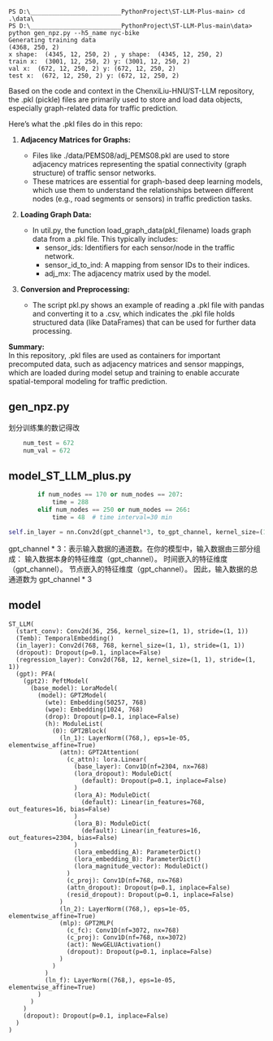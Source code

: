 ```
PS D:\_________________________PythonProject\ST-LLM-Plus-main> cd .\data\
PS D:\_________________________PythonProject\ST-LLM-Plus-main\data> python gen_npz.py --h5_name nyc-bike
Generating training data
(4368, 250, 2)
x shape:  (4345, 12, 250, 2) , y shape:  (4345, 12, 250, 2)
train x:  (3001, 12, 250, 2) y: (3001, 12, 250, 2)
val x:  (672, 12, 250, 2) y: (672, 12, 250, 2)
test x:  (672, 12, 250, 2) y: (672, 12, 250, 2)
```

Based on the code and context in the ChenxiLiu-HNU/ST-LLM repository, the .pkl (pickle) files are primarily used to store and load data objects, especially graph-related data for traffic prediction.

Here’s what the .pkl files do in this repo:

1. **Adjacency Matrices for Graphs:**  
   - Files like ./data/PEMS08/adj_PEMS08.pkl are used to store adjacency matrices representing the spatial connectivity (graph structure) of traffic sensor networks.  
   - These matrices are essential for graph-based deep learning models, which use them to understand the relationships between different nodes (e.g., road segments or sensors) in traffic prediction tasks.

2. **Loading Graph Data:**  
   - In util.py, the function load_graph_data(pkl_filename) loads graph data from a .pkl file. This typically includes:
     - sensor_ids: Identifiers for each sensor/node in the traffic network.
     - sensor_id_to_ind: A mapping from sensor IDs to their indices.
     - adj_mx: The adjacency matrix used by the model.

3. **Conversion and Preprocessing:**  
   - The script pkl.py shows an example of reading a .pkl file with pandas and converting it to a .csv, which indicates the .pkl file holds structured data (like DataFrames) that can be used for further data processing.

**Summary:**  
In this repository, .pkl files are used as containers for important precomputed data, such as adjacency matrices and sensor mappings, which are loaded during model setup and training to enable accurate spatial-temporal modeling for traffic prediction.

## gen_npz.py 

划分训练集的数记得改

```python
    num_test = 672 
    num_val = 672
```


## model_ST_LLM_plus.py

```python
        if num_nodes == 170 or num_nodes == 207:
            time = 288
        elif num_nodes == 250 or num_nodes == 266:
            time = 48  # time interval=30 min
```

```python
self.in_layer = nn.Conv2d(gpt_channel*3, to_gpt_channel, kernel_size=(1, 1))
```

gpt_channel * 3：表示输入数据的通道数。在你的模型中，输入数据由三部分组成：
输入数据本身的特征维度（gpt_channel）。
时间嵌入的特征维度（gpt_channel）。
节点嵌入的特征维度（gpt_channel）。
因此，输入数据的总通道数为 gpt_channel * 3


## model
```
ST_LLM(
  (start_conv): Conv2d(36, 256, kernel_size=(1, 1), stride=(1, 1))
  (Temb): TemporalEmbedding()
  (in_layer): Conv2d(768, 768, kernel_size=(1, 1), stride=(1, 1))
  (dropout): Dropout(p=0.1, inplace=False)
  (regression_layer): Conv2d(768, 12, kernel_size=(1, 1), stride=(1, 1))
  (gpt): PFA(
    (gpt2): PeftModel(
      (base_model): LoraModel(
        (model): GPT2Model(
          (wte): Embedding(50257, 768)
          (wpe): Embedding(1024, 768)
          (drop): Dropout(p=0.1, inplace=False)
          (h): ModuleList(
            (0): GPT2Block(
              (ln_1): LayerNorm((768,), eps=1e-05, elementwise_affine=True)
              (attn): GPT2Attention(
                (c_attn): lora.Linear(
                  (base_layer): Conv1D(nf=2304, nx=768)
                  (lora_dropout): ModuleDict(
                    (default): Dropout(p=0.1, inplace=False)
                  )
                  (lora_A): ModuleDict(
                    (default): Linear(in_features=768, out_features=16, bias=False)
                  )
                  (lora_B): ModuleDict(
                    (default): Linear(in_features=16, out_features=2304, bias=False)
                  )
                  (lora_embedding_A): ParameterDict()
                  (lora_embedding_B): ParameterDict()
                  (lora_magnitude_vector): ModuleDict()
                )
                (c_proj): Conv1D(nf=768, nx=768)
                (attn_dropout): Dropout(p=0.1, inplace=False)
                (resid_dropout): Dropout(p=0.1, inplace=False)
              )
              (ln_2): LayerNorm((768,), eps=1e-05, elementwise_affine=True)
              (mlp): GPT2MLP(
                (c_fc): Conv1D(nf=3072, nx=768)
                (c_proj): Conv1D(nf=768, nx=3072)
                (act): NewGELUActivation()
                (dropout): Dropout(p=0.1, inplace=False)
              )
            )
          )
          (ln_f): LayerNorm((768,), eps=1e-05, elementwise_affine=True)
        )
      )
    )
    (dropout): Dropout(p=0.1, inplace=False)
  )
)
```